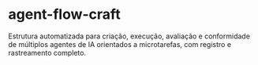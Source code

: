 # agent-flow-craft
Estrutura automatizada para criação, execução, avaliação e conformidade de múltiplos agentes de IA orientados a microtarefas, com registro e rastreamento completo.
